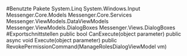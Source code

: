#Benutzte Pakete
System.Linq
System.Windows.Input
Messenger.Core.Models
Messenger.Core.Services
Messenger.ViewModels.DataViewModels
Messenger.ViewModels.DialogBoxes
Messenger.Views.DialogBoxes
#Exportschnittstellen
public bool CanExecute(object parameter)
public async void Execute(object parameter)
public RevokePermissionCommand(ManageRolesDialogViewModel vm)
